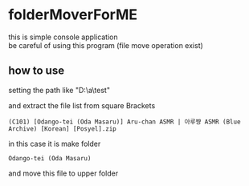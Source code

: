 # folderMoverForME

this is simple console application  
be careful of using this program (file move operation exist) 

## how to use  
setting the path like "D:\a\test\"

and extract the file list from square Brackets  
```
(C101) [Odango-tei (Oda Masaru)] Aru-chan ASMR | 아루쨩 ASMR (Blue Archive) [Korean] [Posyel].zip
```
in this case it is make folder 
```
Odango-tei (Oda Masaru)
```
and move this file to upper folder 

